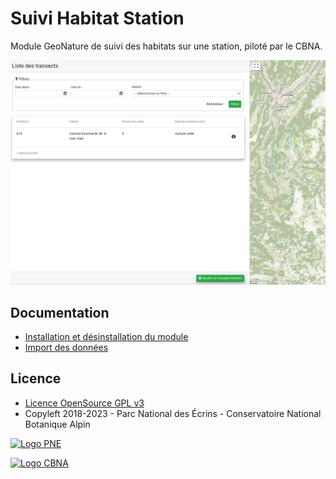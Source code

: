 # Suivi Habitat Station

Module GeoNature de suivi des habitats sur une station, piloté par le CBNA.

![MHS module](docs/img/main_screen.png)

## Documentation

- [Installation et désinstallation du module](./docs/install.md)
- [Import des données](./docs/imports_data.md)

## Licence

* [Licence OpenSource GPL v3](./LICENSE.txt)
* Copyleft 2018-2023 - Parc National des Écrins - Conservatoire National Botanique Alpin

[![Logo PNE](http://geonature.fr/img/logo-pne.jpg)](http://www.ecrins-parcnational.fr)

[![Logo CBNA](http://www.cbn-alpin.fr/images/stories/habillage/logo-cbna.jpg)](http://www.cbn-alpin.fr)
